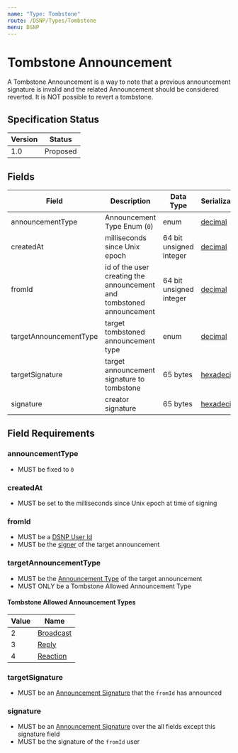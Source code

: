 ```yaml
---
name: "Type: Tombstone"
route: /DSNP/Types/Tombstone
menu: DSNP
---
```


# Tombstone Announcement

A Tombstone Announcement is a way to note that a previous announcement signature is invalid and the related Announcement should be considered reverted.
It is NOT possible to revert a tombstone.

## Specification Status

| Version | Status   |
| ------  | -------- |
| 1.0     | Proposed |

## Fields

| Field | Description | Data Type | Serialization | Parquet Type | Bloom Filter |
| ----- | ----------- | --------- | ------------- | ------------ | ------------ |
| announcementType | Announcement Type Enum (`0`) | enum | [decimal](/DSNP/Serializations#decimal) | `INT32` | no |
| createdAt | milliseconds since Unix epoch | 64 bit unsigned integer | [decimal](/DSNP/Serializations#decimal) | `UINT_64` | no
| fromId | id of the user creating the announcement and tombstoned announcement | 64 bit unsigned integer | [decimal](/DSNP/Serializations#decimal) | `UINT_64` | YES
| targetAnnouncementType | target tombstoned announcement type | enum | [decimal](/DSNP/Serializations#decimal) | `INT32` | no |
| targetSignature | target announcement signature to tombstone | 65 bytes | [hexadecimal](/DSNP/Serializations#hexadecimal) | `BYTE_ARRAY` | YES
| signature | creator signature | 65 bytes | [hexadecimal](/DSNP/Serializations#hexadecimal) | `BYTE_ARRAY` | no

## Field Requirements

### announcementType

- MUST be fixed to `0`

### createdAt

- MUST be set to the milliseconds since Unix epoch at time of signing

### fromId

- MUST be a [DSNP User Id](/DSNP/Identifiers#dsnp-user-id)
- MUST be the [signer](/DSNP/Signatures) of the target announcement

### targetAnnouncementType

- MUST be the [Announcement Type](/Announcements/Overview#announcement-types) of the target announcement
- MUST ONLY be a Tombstone Allowed Announcement Type

#### Tombstone Allowed Announcement Types

| Value | Name |
|------ | ---- |
| 2 | [Broadcast](/Announcement/Types/Broadcast) |
| 3 | [Reply](/Announcement/Types/Reply) |
| 4 | [Reaction](/Announcement/Types/Reaction) |

### targetSignature

- MUST be an [Announcement Signature](/DSNP/Signatures) that the `fromId` has announced

### signature

- MUST be an [Announcement Signature](/DSNP/Signatures) over the all fields except this signature field
- MUST be the signature of the `fromId` user

